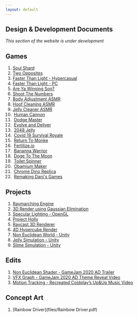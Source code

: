 ```yaml
---
layout: default
---
```

## Design & Development Documents
*This section of the website is under development*
## Games
1. [Soul Shard](https://aniketrajnish.github.io/me/docs/soulshard)
2. [Two Opposites](https://aniketrajnish.github.io/me/docs/twoopposites)
3. [Faster Than Light - Hypercasual](https://aniketrajnish.github.io/me/docs/ftlhc)
4. [Faster Than Light - PC](https://aniketrajnish.github.io/me/docs/ftlpc)
5. [Are Ya Winning Son?](https://aniketrajnish.github.io/me/docs/ayws)
6. [Shoot The Numbers](https://aniketrajnish.github.io/me/docs/stn)
7. [Body Adjustment ASMR](https://aniketrajnish.github.io/me/docs/baasmr)
8. [Hoof Cleaning ASMR](https://aniketrajnish.github.io/me/docs/hcasmr)
9. [Jelly Cleaner ASMR](https://aniketrajnish.github.io/me/docs/jcasmr)
10. &nbsp;[Human Cannon](https://aniketrajnish.github.io/me/docs/humancannon)
11. &nbsp;[Dodge Master](https://aniketrajnish.github.io/me/docs/dodge)
12. &nbsp;[Evolve and Deliver](https://aniketrajnish.github.io/me/docs/end)
13. &nbsp;[2048 Jelly](https://aniketrajnish.github.io/me/docs/j2048)
14. &nbsp;[Covid 19 Survival Royale](https://aniketrajnish.github.io/me/docs/c19sr)
15. &nbsp;[Return To Monke](https://aniketrajnish.github.io/me/docs/r2m)
16. &nbsp;[Fertilize.io](https://aniketrajnish.github.io/me/docs/fert)
17. &nbsp;[Bananna Warrior](https://aniketrajnish.github.io/me/docs/bw)
18. &nbsp;[Doge To The Moon](https://aniketrajnish.github.io/me/docs/d2m)
19. &nbsp;[Toilet Spinner](https://aniketrajnish.github.io/me/docs/toiletspin)
20. &nbsp;[Obamium Maker](https://aniketrajnish.github.io/me/docs/obama)
21. &nbsp;[Chrome Dino Replica](https://aniketrajnish.github.io/me/docs/e404)
22. &nbsp;[Remaking Dani's Games](https://aniketrajnish.github.io/me/docs/daniremake)

## Projects
1. [Raymarching Engine](https://aniketrajnish.github.io/me/docs/raymarch)
2. [3D Render using Gaussian Elimination](https://aniketrajnish.github.io/me/docs/gaussrender)
3. [Specular Lighting - OpenGL](https://aniketrajnish.github.io/me/docs/specularopengl)
4. [Project Holly](https://aniketrajnish.github.io/me/docs/holly)
5. [Raycast 3D Renderer](https://aniketrajnish.github.io/me/docs/raycast3d)
6. [4D Hypercube Render](https://aniketrajnish.github.io/me/docs/hypercube)
7. [Non Euclidean World - Unity](https://aniketrajnish.github.io/me/docs/ne)
8. [Jelly Simulation - Unity](https://aniketrajnish.github.io/me/docs/jelly)
9. [Slime Simulation - Unity](https://aniketrajnish.github.io/me/docs/slime)

## Edits
1. [Non Euclidean Shader - GameJam 2020 AD Trailer](https://aniketrajnish.github.io/me/docs/nes)
2. [VFX Graph - GameJam 2020 AD Theme Reveal Video](https://aniketrajnish.github.io/me/docs/vfxgraph)
3. [Motion Tracking - Recreated Coldplay’s Up&Up Music Video](https://aniketrajnish.github.io/me/docs/upnup)

## Concept Art
1. [Rainbow Driver](files/Rainbow Driver.pdf)


